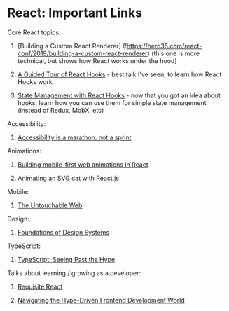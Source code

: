 # React: Important Links

Core React topics:

1. [Building a Custom React Renderer] (!https://hero35.com/react-conf/2019/building-a-custom-react-renderer) (this one is more technical, but shows how React works under the hood)
 
1. [A Guided Tour of React Hooks](!https://hero35.com/react-boston/2019/a-guided-tour-of-react-hooks) - best talk I've seen, to learn how React Hooks work
 
1. [State Management with React Hooks](!https://hero35.com/react-live/2019/state-management-with-react-hooks) - now that you got an idea about hooks, learn how you can use them for simple state management (instead of Redux, MobX, etc)
 
Accessibility:
 
1. [Accessibility is a marathon, not a sprint](!https://hero35.com/react-conf/2019/accessibility-is-a-marathon-not-a-sprint)

Animations:
 
1. [Building mobile-first web animations in React](!https://hero35.com/react-conf/2019/building-mobile-first-web-animations-in-react)
 
1. [Animating an SVG cat with React.js](!https://hero35.com/react-live/2019/animating-an-svg-cat-with-reactjs)
 
Mobile:

1. [The Untouchable Web](!https://hero35.com/react-finland/2019/the-untouchable-web)
 
Design:
 
1. [Foundations of Design Systems](!https://hero35.com/react-boston/2019/foundations-of-design-systems)

TypeScript:
 
1. [TypeScript: Seeing Past the Hype](!https://hero35.com/react-loop/2019/typescript-seeing-past-the-hype)
 
Talks about learning / growing as a developer:
 
1. [Requisite React](!https://hero35.com/react-amsterdam/2019/requisite-react)
 
1. [Navigating the Hype-Driven Frontend Development World](!https://hero35.com/react-live/2019/navigating-the-hype-driven-frontend-development-world)